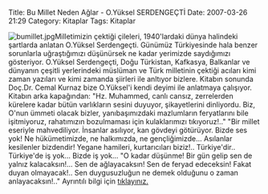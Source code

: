 Title: Bu Millet Neden Ağlar - O.Yüksel SERDENGEÇTİ
Date: 2007-03-26 21:29
Category: Kitaplar
Tags: Kitaplar

![bumillet.jpg][]Milletimizin çektiği çileleri, 1940'lardaki dünya
halindeki şartlarda anlatan O.Yüksel Serdengeçti. Günümüz Türkiyesinde
hala benzer sorunlarla uğraştığımızı düşünürsek ne kadar yerimizde
saydığımızı gösteriyor. <!--more--> O.Yüksel Serdengeçti, Doğu
Türkistan, Kafkasya, Balkanlar ve dünyanın çeşitli yerlerindeki müslüman
ve Türk milletinin çektiği acıları kimi zaman yazıları ve kimi zamanda
şiirleri ile anltıyor bizlere. Kitabın sonunda Doç.Dr. Cemal Kurnaz bize
O.Yüksel'i kendi deyimi ile anlatmaya çalışıyor. Kitabın arka
kapağından: "Hz. Muhammed, canlı cansız, zerrelerden kürelere kadar
bütün varlıkların sesini duyuyor, şikayetlerini dinliyordu. Biz, O'nun
ümmeti olacak bizler, yanıbaşımızdaki mazlumların feryatlarını bile
işitmiyoruz, rahatımızın bozulmaması için kulaklarımızı tıkıyoruz!.."
"Bir millet eseriyle mahvediliyor. İnsanlar asılıyor, kan gövdeyi
götürüyor. Bizde ses yok! Ne hükümetimizde, ne halkımızda, ne
gençliğimizde... Asılanlar kesilenler bizdendir! Yegane hamileri,
kurtarıcıları biziz!.. Türkiye'dir.. Türkiye'de iş yok... Bizde iş
yok... "O kadar düşünme! Bir gün gelip sen de yalnız kalacaksın!... Sen
de ağlayacaksın! Sen de feryad edeceksin! Fakat duyan olmayacak!.. Sen
duygusuzluğun ne demek olduğunu o zaman anlayacaksın!.." Ayrıntılı bilgi
için [tıklayınız.][]

  [bumillet.jpg]: http://www.fatihhayrioglu.com/wp-content/bumillet.kucukresim.jpg
  [tıklayınız.]: http://www.kitapyurdu.com/kitap/default.asp?id=19540&session=96991127385101147121&LogID=
